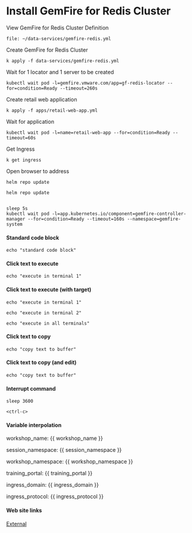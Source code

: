 # Install GemFire for Redis Cluster

View GemFire for Redis Cluster Definition
```editor:open-file
file: ~/data-services/gemfire-redis.yml
```


Create GemFire for Redis Cluster

```execute
k apply -f data-services/gemfire-redis.yml
```

Wait for 1 locator and 1 server to be created

```execute
kubectl wait pod -l=gemfire.vmware.com/app=gf-redis-locator --for=condition=Ready --timeout=260s
```

Create retail web application

```execute
k apply -f apps/retail-web-app.yml
```

Wait for application

```execute
kubectl wait pod -l=name=retail-web-app --for=condition=Ready --timeout=60s
```

Get Ingress

```execute
k get ingress
```

Open browser to address


```execute
helm repo update
```

```execute
helm repo update
```


```shell

sleep 5s
kubectl wait pod -l=app.kubernetes.io/component=gemfire-controller-manager --for=condition=Ready --timeout=160s --namespace=gemfire-system

```



#### Standard code block

```
echo "standard code block"
```

#### Click text to execute

```execute
echo "execute in terminal 1"
```

#### Click text to execute (with target)

```execute-1
echo "execute in terminal 1"
```

```execute-2
echo "execute in terminal 2"
```

```execute-all
echo "execute in all terminals"
```

#### Click text to copy

```copy
echo "copy text to buffer"
```

#### Click text to copy (and edit)

```copy-and-edit
echo "copy text to buffer"
```

#### Interrupt command

```execute
sleep 3600
```

```execute
<ctrl-c>
```

#### Variable interpolation

workshop_name: {{ workshop_name }}

session_namespace: {{ session_namespace }}

workshop_namespace: {{ workshop_namespace }}

training_portal: {{ training_portal }}

ingress_domain: {{ ingress_domain }}

ingress_protocol: {{ ingress_protocol }}

#### Web site links

[External](https://github.com/eduk8s)
